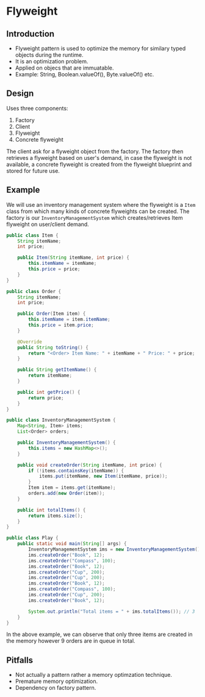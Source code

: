 # Flyweight

## Introduction

- Flyweight pattern is used to optimize the memory for similary typed objects during the runtime.
- It is an optimization problem.
- Applied on objecs that are immuatable.
- Example: String, Boolean.valueOf(), Byte.valueOf() etc.

## Design

Uses three components:

1. Factory
2. Client
3. Flyweight
4. Concrete flyweight

The client ask for a flyweight object from the factory. The factory then retrieves a flyweight based on user's demand, in case the flyweight is not available, a concrete flyweight is created from the flyweight blueprint and stored for future use.

## Example

We will use an inventory management system where the flyweight is a `Item` class from which many kinds of concrete flyweights can be created. The factory is our `InventoryManagementSystem` which creates/retrieves Item flyweight on user/client demand.

```java
public class Item {
	String itemName;
	int price;

	public Item(String itemName, int price) {
		this.itemName = itemName;
		this.price = price;
	}
}
```

```java
public class Order {
	String itemName;
	int price;

	public Order(Item item) {
		this.itemName = item.itemName;
		this.price = item.price;
	}

	@Override
	public String toString() {
		return "<Order> Item Name: " + itemName + " Price: " + price;
	}

	public String getItemName() {
		return itemName;
	}

	public int getPrice() {
		return price;
	}
}
```

```java
public class InventoryManagementSystem {
	Map<String, Item> items;
	List<Order> orders;

	public InventoryManagementSystem() {
		this.items = new HashMap<>();
	}

	public void createOrder(String itemName, int price) {
		if (!items.containsKey(itemName)) {
			items.put(itemName, new Item(itemName, price));
		}
		Item item = items.get(itemName);
		orders.add(new Order(item));
	}

	public int totalItems() {
		return items.size();
	}
}
```

```java
public class Play {
	public static void main(String[] args) {
		InventoryManagementSystem ims = new InventoryManagementSystem();
		ims.createOrder("Book", 12);
		ims.createOrder("Compass", 100);
		ims.createOrder("Book", 12);
		ims.createOrder("Cup", 200);
		ims.createOrder("Cup", 200);
		ims.createOrder("Book", 12);
		ims.createOrder("Compass", 100);
		ims.createOrder("Cup", 200);
		ims.createOrder("Book", 12);

		System.out.println("Total items = " + ims.totalItems()); // 3
	}
}
```

In the above example, we can observe that only three items are created in the memory however 9 orders are in queue in total.

## Pitfalls

- Not actually a pattern rather a memory optimzation technique.
- Premature memory optimization.
- Dependency on factory pattern.
